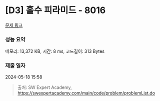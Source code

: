 # [D3] 홀수 피라미드 - 8016 

[문제 링크](https://swexpertacademy.com/main/code/problem/problemDetail.do?contestProbId=AWvzGUKKPVwDFASy) 

### 성능 요약

메모리: 13,372 KB, 시간: 8 ms, 코드길이: 313 Bytes

### 제출 일자

2024-05-18 15:58



> 출처: SW Expert Academy, https://swexpertacademy.com/main/code/problem/problemList.do